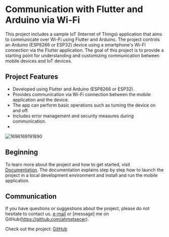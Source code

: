 # Communication with Flutter and Arduino via Wi-Fi

This project includes a sample IoT (Internet of Things) application that aims to communicate over Wi-Fi using Flutter and Arduino. The project controls an Arduino (ESP8266 or ESP32) device using a smartphone's Wi-Fi connection via the Flutter application. The goal of this project is to provide a starting point for understanding and customizing communication between mobile devices and IoT devices.

## Project Features

- Developed using Flutter and Arduino (ESP8266 or ESP32).
- Provides communication via Wi-Fi connection between the mobile application and the device.
- The app can perform basic operations such as turning the device on and off.
- Includes error management and security measures during communication.
- 
![1696169191890](https://github.com/ahmetsecer/FlutterAndArdunioWifi/assets/60434610/787c241a-b464-47eb-b4e7-82a446593943)

## Beginning

To learn more about the project and how to get started, visit [Documentation](https://github.com/ahmetsecer/FlutterAndArdunioWifi/wiki). The documentation explains step by step how to launch the project in a local development environment and install and run the mobile application.


## Communication

If you have questions or suggestions about the project, please do not hesitate to contact us. [e-mail](mailto:info@ahmetsecer.com) or [message] me on GitHub(https://github.com/ahmetsecer).

Check out the project: [GitHub](https://github.com/ahmetsecer/FlutterAndArdunioWifi)
